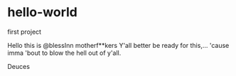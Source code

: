 # hello-world
first project

Hello this is @blessInn motherf**kers 
Y'all better be ready for this,...
'cause imma 'bout to blow the hell 
out of y'all. 
      
Deuces
